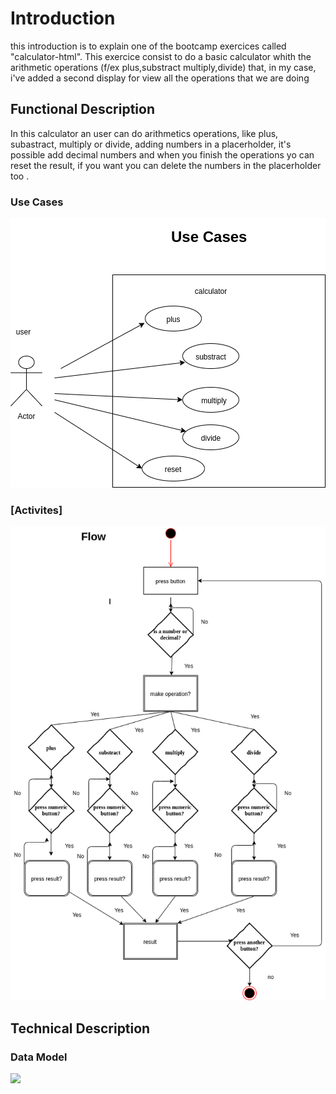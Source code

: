# Introduction
this introduction is to explain one of the bootcamp exercices called "calculator-html". This exercice consist to do a basic calculator whith the arithmetic operations (f/ex plus,substract multiply,divide) that, in my case, i've added a second display for view all the operations that we are doing

## Functional Description
In this calculator an user can do arithmetics operations, like plus, subastract, multiply or divide, adding numbers in a placerholder, it's possible add decimal numbers and when you finish the operations yo can reset the result, if you want you can delete the numbers in the placerholder too .

### Use Cases
![](Use-case.png)

### [Activites]
![](flow-diagram.png)

## Technical Description

### Data Model
![](images/data-model.gif)

